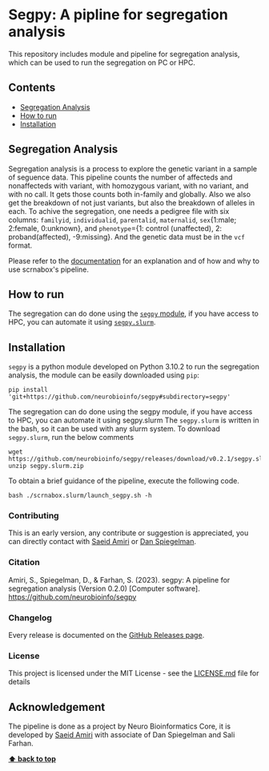 # Segpy: A pipline for segregation analysis
This repository includes module and pipeline for segregation analysis, which can be used to run the segregation on PC or HPC. 

## Contents
-  [Segregation Analysis](#segregation-Analysis)
-  [How to run](#how-to-run)
-  [Installation](#installation)


## Segregation Analysis
Segregation analysis is a process to explore the genetic variant in a sample of seguence data. This pipeline counts the number of affecteds and nonaffecteds with variant, with homozygous variant, with no variant, and with no call. It gets those counts both in-family and globally. Also we also get the breakdown of not just variants, but also the breakdown of alleles in each. To achive the segregation, one needs a pedigree file with six columns: `familyid`, `individualid`, `parentalid`, `maternalid`, `sex`{1:male; 2:female, 0:unknown}, and `phenotype`={1: control (unaffected), 2: proband(affected), -9:missing}. And the genetic data must be in the `vcf` format.

Please refer to the [documentation](https://neurobioinfo.github.io/segpy/site/) for an explanation and of how and why to use scrnabox's pipeline.

## How to run
The segregation can do done using the [`segpy` module](https://neurobioinfo.github.io/segpy/site/tutorial/segoy), if you have access to HPC, you can automate it using [`segpy.slurm`](https://neurobioinfo.github.io/segpy/site/tutorial/segpy_slurm). 

## Installation
`segpy` is a python module developed on Python 3.10.2 to run the segregation analysis, the module can be easily downloaded using `pip`:  
```
pip install 'git+https://github.com/neurobioinfo/segpy#subdirectory=segpy'
```

The segregation can do done using the segpy module, if you have access to HPC, you can automate it using segpy.slurm
The `segpy.slurm` is written in the bash, so it can be used with any slurm system. To download  `segpy.slurm`, run the below comments 
```
wget https://github.com/neurobioinfo/segpy/releases/download/v0.2.1/segpy.slurm.zip
unzip segpy.slurm.zip 
```

To obtain a brief guidance of the pipeline, execute the following code.
```
bash ./scrnabox.slurm/launch_segpy.sh -h
```


### Contributing
This is an early version, any contribute or suggestion is appreciated, you can directly contact with [Saeid Amiri](https://github.com/saeidamiri1) or [Dan Spiegelman](https://github.com/danspiegelman).

### Citation
Amiri, S., Spiegelman, D., & Farhan, S. (2023). segpy: A pipeline for segregation analysis (Version 0.2.0) [Computer software]. https://github.com/neurobioinfo/segpy

### Changelog
Every release is documented on the [GitHub Releases page](https://github.com/neurobioinfo/segpy/releases).

### License
This project is licensed under the MIT License - see the [LICENSE.md](https://github.com/neurobioinfo/segpy/blob/main/LICENSE) file for details

## Acknowledgement
The pipeline is done as a project by Neuro Bioinformatics Core, it is developed by [Saeid Amiri](https://github.com/saeidamiri1) with associate of Dan Spiegelman and Sali Farhan. 


**[⬆ back to top](#contents)**
